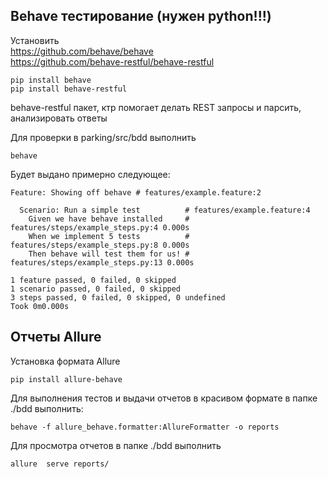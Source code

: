 ## Behave тестирование (нужен python!!!)

Установить<br/>
https://github.com/behave/behave <br/>
https://github.com/behave-restful/behave-restful <br/>
```shell
pip install behave
pip install behave-restful
```

behave-restful пакет, ктр помогает делать REST запросы и парсить, анализировать ответы

Для проверки в parking/src/bdd выполнить
````shell
behave
````
Будет выдано примерно следующее:
````shell
Feature: Showing off behave # features/example.feature:2

  Scenario: Run a simple test          # features/example.feature:4
    Given we have behave installed     # features/steps/example_steps.py:4 0.000s
    When we implement 5 tests          # features/steps/example_steps.py:8 0.000s
    Then behave will test them for us! # features/steps/example_steps.py:13 0.000s

1 feature passed, 0 failed, 0 skipped
1 scenario passed, 0 failed, 0 skipped
3 steps passed, 0 failed, 0 skipped, 0 undefined
Took 0m0.000s
````

## Отчеты Allure

Установка формата Allure
```shell
pip install allure-behave
```
Для выполнения тестов и выдачи отчетов в красивом формате в папке ./bdd выполнить:
````shell
behave -f allure_behave.formatter:AllureFormatter -o reports
````
Для просмотра отчетов в папке ./bdd выполнить
````shell
allure  serve reports/
````